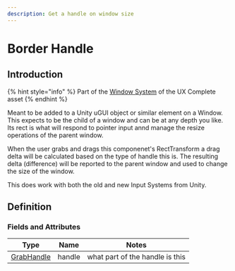 ```yaml
---
description: Get a handle on window size
---
```


# Border Handle

## Introduction

{% hint style="info" %}
Part of the [Window System](../features/window-tools.md) of the UX Complete asset
{% endhint %}

Meant to be added to a Unity uGUI object or similar element on a Window. This expects to be the child of a window and can be at any depth you like. Its rect is what will respond to pointer input annd manage the resize operations of the parent window.

When the user grabs and drags this componenet's RectTransform a drag delta will be calculated based on the type of handle this is. The resulting delta (difference) will be reported to the parent window and used to change the size of the window.

This does work with both the old and new Input Systems from Unity.

## Definition

### Fields and Attributes

| Type                                  | Name   | Notes                           |
| ------------------------------------- | ------ | ------------------------------- |
| [GrabHandle](../enums/grab-handle.md) | handle | what part of the handle is this |
